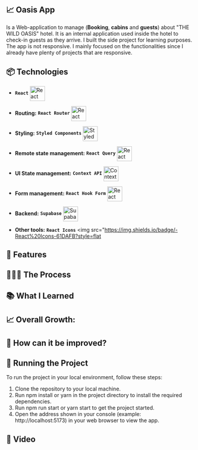 ## 📈 Oasis App

Is a Web-application to manage (**Booking**, **cabins** and **guests**) about "THE WILD OASIS" hotel. It is an internal application used inside the hotel to check-in guests as they arrive. I built the side project for learning purposes. The app is not responsive. I mainly focused on the functionalities since I already have plenty of projects that are responsive.

## 📦 Technologies

- **`React`** <img src="https://img.shields.io/badge/-React-61DAFB?style=flat-square&logo=React&logoColor=white" alt="React" width="40" align="center">

- **Routing:** **`React Router`** <img src="https://img.shields.io/badge/-React%20Router-CA4245?style=flat-square&logo=React%20Router&logoColor=white" alt="React Router" width="40" align="center">

- **Styling:** **`Styled Components`** <img src="https://img.shields.io/badge/-Styled%20Components-DB7093?style=flat-square&logo=Styled-Components&logoColor=white" alt="Styled Components" width="40" align="center">

- **Remote state management:** **`React Query`** <img src="https://img.shields.io/badge/-React%20Query-000000?style=flat-square&logo=React%20Query&logoColor=white" alt="React Query" width="40" align="center">

- **UI State management:** **`Context API`** <img src="https://img.shields.io/badge/-Context%20API-3178C6?style=flat-square&logo=React&logoColor=white" alt="Context API" width="40" align="center">

- **Form management:** **`React Hook Form`** <img src="https://img.shields.io/badge/-React%20Hook%20Form-FF4088?style=flat-square&logo=React&logoColor=white" alt="React Hook Form" width="40" align="center">

- **Backend:** **`Supabase`** <img src="https://img.shields.io/badge/-Supabase-396FBC?style=flat-square&logo=Supabase&logoColor=white" alt="Supabase" width="40" align="center">

- **Other tools:** **`React Icons`** <img src="https://img.shields.io/badge/-React%20Icons-61DAFB?style=flat




## 🎨 Features

## 👩🏽‍🍳 The Process

## 📚 What I Learned

## 📈 Overall Growth:

## 💭 How can it be improved?

## 🚦 Running the Project
To run the project in your local environment, follow these steps:

1. Clone the repository to your local machine.
2. Run npm install or yarn in the project directory to install the required dependencies.
3. Run npm run start or yarn start to get the project started.
4. Open the address shown in your console (example: http://localhost:5173) in your web browser to view the app.


## 🍿 Video